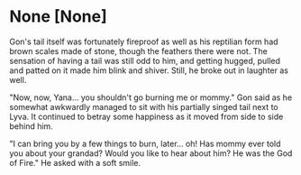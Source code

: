 # None [None]
Gon's tail itself was fortunately fireproof as well as his reptilian form had brown scales made of stone, though the feathers there were not. The sensation of having a tail was still odd to him, and getting hugged, pulled and patted on it made him blink and shiver. Still, he broke out in laughter as well.

"Now, now, Yana... you shouldn't go burning me or mommy." Gon said as he somewhat awkwardly managed to sit with his  partially singed tail next to Lyva. It continued to betray some happiness as it moved from side to side behind him.

"I can bring you by a few things to burn, later... oh! Has mommy ever told you about your grandad? Would you like to hear about him? He was the God of Fire." He asked with a soft smile.
